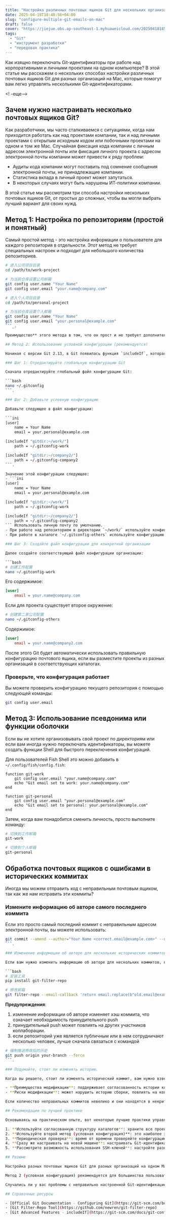 ```yaml
---
title: "Настройка различных почтовых ящиков Git для нескольких организаций на одном Mac"
date: 2025-04-18T18:48:56+04:00
slug: "configure-multiple-git-emails-on-mac"
draft: false
cover: "https://jiejue.obs.ap-southeast-1.myhuaweicloud.com/20250418185144971.webp"
tags:
  - "Git"
  - "инструмент разработки"
  - "передовая практика"
---
```


Как изящно переключать Git-идентификаторы при работе над корпоративными и личными проектами на одном компьютере? В этой статье мы расскажем о нескольких способах настройки различных почтовых ящиков Git для разных организаций на Mac, которые помогут вам легко управлять несколькими Git-идентификаторами.

<! -еще-->

## Зачем нужно настраивать несколько почтовых ящиков Git?

Как разработчики, мы часто сталкиваемся с ситуациями, когда нам приходится работать как над проектами компании, так и над личными проектами с открытым исходным кодом или побочными проектами на одном и том же Mac. Случайная фиксация кода компании с личным адресом электронной почты или фиксация личного проекта с адресом электронной почты компании может привести к ряду проблем:

- Аудиты кода компании могут поставить под сомнение сообщения электронной почты, не принадлежащие компании.
- Статистика вклада в личный проект может запутаться.
- В некоторых случаях могут быть нарушены ИТ-политики компании.

В этой статье мы рассмотрим три способа настройки нескольких почтовых ящиков Git, от простых до сложных, чтобы вы могли выбрать лучший вариант для своих нужд.

## Метод 1: Настройка по репозиториям (простой и понятный)

Самый простой метод - это настройка информации о пользователе для каждого репозитория в отдельности. Этот метод не требует специальных настроек и подходит для небольшого количества репозиториев.

```bash
# 进入公司项目目录
cd /path/to/work-project

# 为当前仓库设置公司邮箱
git config user.name "Your Name"
git config user.email "your.name@company.com"

# 进入个人项目目录
cd /path/to/personal-project

# 为当前仓库设置个人邮箱
git config user.name "Your Name"
git config user.email "your.personal@example.com"
```_.

Преимущество** этого метода в том, что он прост и не требует дополнительных инструментов или сложных конфигураций; недостаток** в том, что легко забыть о конфигурациях, когда проектов становится больше, особенно при клонировании новых репозиториев.

## Метод 2: Использование условной конфигурации (рекомендуется)

Начиная с версии Git 2.13, в Git появилась функция `includeIf`, которая позволяет автоматически применять различные конфигурации в зависимости от пути к репозиторию. Это наиболее элегантное решение как для автоматизации переключения почтовых ящиков, так и для организации различных идентификаторов по директориям.

### Шаг 1: Отредактируйте глобальную конфигурацию Git

Сначала отредактируйте глобальный файл конфигурации Git:

```bash
nano ~/.gitconfig
```.

### Шаг 2: Добавьте условную конфигурацию

Добавьте следующее в файл конфигурации:

```ini
[user]
    name = Your Name
    email = your.personal@example.com

[includeIf "gitdir:~/work/"]
    path = ~/.gitconfig-work

[includeIf "gitdir:~/company2/"]
    path = ~/.gitconfig-company2
```.

Значение этой конфигурации следующее:
- ```ini
[user]
    name = Your Name
    email = your.personal@example.com

[includeIf "gitdir:~/work/"]
    path = ~/.gitconfig-work

[includeIf "gitdir:~/company2/"]
    path = ~/.gitconfig-company2
``` Использовать личную почту по умолчанию.
- При работе над репозиторием в директории `~/work/` используйте конфигурацию в `~/.gitconfig-work`.
- При работе в каталоге `~/.gitconfig-others` используйте конфигурацию из `~/others/`.

### Шаг 3: Создайте файл конфигурации для конкретной организации

Далее создайте соответствующий файл конфигурации организации:

```bash
# 创建工作配置
nano ~/.gitconfig-work
```

Его содержимое:

```ini
[user]
    email = your.name@company.com
```

Если для проекта существует второе окружение:

```bash
# 创建第二家公司配置
nano ~/.gitconfig-others
```

Содержимое:

```ini
[user]
    email = your.name@company2.com
```

После этого Git будет автоматически использовать правильную конфигурацию почтового ящика, если вы разместите проекты из разных организаций в соответствующих каталогах.

### Проверьте, что конфигурация работает

Вы можете проверить конфигурацию текущего репозитория с помощью следующей команды:

```bash
git config user.email
```

## Метод 3: Использование псевдонима или функции оболочки

Если вы не хотите организовывать свой проект по директориям или если вам иногда нужно переключать идентификаторы, вы можете создать функции Shell для быстрого переключения конфигураций.

Для пользователей Fish Shell это можно добавить в `~/.config/fish/config.fish`:

```fish
function git-work
    git config user.email "your.name@company.com"
    echo "Git email set to work: your.name@company.com"
end

function git-personal
    git config user.email "your.personal@example.com"
    echo "Git email set to personal: your.personal@example.com"
end
```

Затем, когда вам понадобится сменить личность, просто выполните команду:

```bash
# 切换到工作邮箱
git-work

# 切换到个人邮箱
git-personal
```

## Обработка почтовых ящиков с ошибками в исторических коммитах

Иногда мы можем отправить код с неправильным почтовым ящиком, так как же нам исправить эти коммиты?

### Измените информацию об авторе самого последнего коммита

Если это просто самый последний коммит с неправильным адресом электронной почты, вы можете использовать:

```bash
git commit --amend --author="Your Name <correct.email@example.com>" --no-edit
```.

### Изменение информации об авторе для нескольких исторических коммитов

Если вам нужно изменить информацию об авторе для нескольких коммитов, вы можете воспользоваться инструментом `git-filter-repo` (обратите внимание: при этом изменяется хэш коммита):

```bash
# 安装工具
pip install git-filter-repo

# 修改邮箱
git filter-repo --email-callback 'return email.replace(b"old.email@example.com", b"new.email@example.com")' --force
```

**Предупреждения**:
1. изменение информации об авторе изменяет хэш коммита, что означает необходимость принудительного push
2. принудительный push может повлиять на других участников коллаборации.
3. если репозиторий уже является публичным или в нем сотрудничают несколько человек, лучше сначала связаться с командой

```bash
# 强制推送修改后的历史
git push origin your-branch --force
```.

### Подумайте, стоит ли изменять историю.

Когда вы решаете, стоит ли изменять исторический коммит, вам нужно взвесить все за и против:

- **Преимущества модификации**: поддерживает согласованность истории коммитов, соответствует требованиям аудита компании.
- **Риски модификации**: может нарушить историю сборки, повлиять на коллабораторов, может вызвать неожиданные проблемы в сложных проектах

Если количество неправильных коммитов невелико и они находятся в некритичных ветвях, иногда разумнее принять статус-кво и обеспечить правильность будущих коммитов.

## Рекомендации по лучшей практике

Основываясь на практическом опыте, вот некоторые лучшие практики управления несколькими Git-идентификаторами:

1. **Используйте согласованную структуру каталогов**: храните все проекты компании в одном каталоге (например, `~/work/`), а личные проекты - в другом (например, `~/personal/`).
2. **Используйте второй метод (условная конфигурация)**: это наиболее элегантное и наименее подверженное ошибкам решение
3. **Периодическая проверка**: время от времени проверяйте конфигурацию почтового ящика в текущем хранилище, особенно после клонирования нового хранилища
4. **Сразу же настраивать на новой машине**: настраивать Git-идентификатор первым делом, когда вы получаете новый компьютер
5. **Рассмотрите возможность использования SSH-ключей**: настройте разные SSH-ключи для разных организаций, чтобы дополнительно разграничить идентификационные данные.

## Резюме

Настройка разных почтовых ящиков Git для разных организаций на одном Mac - простая, но важная задача. С помощью методов, описанных в этой статье, вы сможете эффективно избежать проблем, вызванных смешением почтовых ящиков, и сохранить четкое разделение между рабочими и личными проектами.

Метод 2 (условная конфигурация) рекомендуется для большинства пользователей и обеспечивает наилучший баланс между автоматизацией и удобством обслуживания. Если организация вашего проекта более сложная, вы можете использовать комбинацию методов, чтобы удовлетворить свои потребности.

Случались ли у вас проблемы с неправильно настроенной Git-идентификацией? Есть ли у вас другие советы по управлению несколькими Git-идентификаторами? Не стесняйтесь делиться своим опытом в разделе комментариев!

## Справочные ресурсы

- [Official Git Documentation - Configuring Git](https://git-scm.com/book/en/v2/Customizing-Git-Git-Configuration)
- [Git Filter-Repo Tool](https://github.com/newren/git-filter-repo)
- [Git Advanced Features - includeIf](https://git-scm.com/docs/git-config#_conditional_includes)
